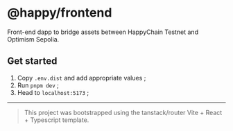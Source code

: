 # @happy/frontend

Front-end dapp to bridge assets between HappyChain Testnet and Optimism Sepolia.

## Get started

1. Copy `.env.dist` and add appropriate values ;
2. Run `pnpm dev` ;
3. Head to `localhost:5173` ;

---

> This project was bootstrapped using the tanstack/router Vite + React + Typescript template.
